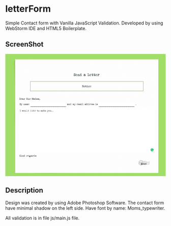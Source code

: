 # letterForm

Simple Contact form with Vanilla JavaScript Validation. Developed by using WebStorm IDE and HTML5 Boilerplate.

## ScreenShot

![ScreenShot](/img/ScreenShot.png?raw=true)

## Description

Design was created by using Adobe Photoshop Software. The contact form have minimal shadow on the left side.
Have font by name: Moms_typewriter.

All validation is in file js/main.js file.
